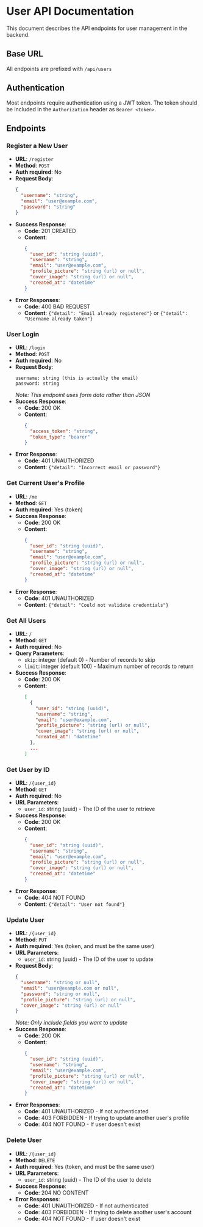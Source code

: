 # User API Documentation

This document describes the API endpoints for user management in the backend.

## Base URL
All endpoints are prefixed with `/api/users`

## Authentication
Most endpoints require authentication using a JWT token. The token should be included in the `Authorization` header as `Bearer <token>`.

## Endpoints

### Register a New User
- **URL**: `/register`
- **Method**: `POST`
- **Auth required**: No
- **Request Body**:
  ```json
  {
    "username": "string",
    "email": "user@example.com",
    "password": "string"
  }
  ```
- **Success Response**: 
  - **Code**: 201 CREATED
  - **Content**:
    ```json
    {
      "user_id": "string (uuid)",
      "username": "string",
      "email": "user@example.com",
      "profile_picture": "string (url) or null",
      "cover_image": "string (url) or null",
      "created_at": "datetime"
    }
    ```
- **Error Responses**:
  - **Code**: 400 BAD REQUEST
  - **Content**: `{"detail": "Email already registered"}` or `{"detail": "Username already taken"}`

### User Login
- **URL**: `/login`
- **Method**: `POST`
- **Auth required**: No
- **Request Body**:
  ```
  username: string (this is actually the email)
  password: string
  ```
  *Note: This endpoint uses form data rather than JSON*
- **Success Response**: 
  - **Code**: 200 OK
  - **Content**:
    ```json
    {
      "access_token": "string",
      "token_type": "bearer"
    }
    ```
- **Error Response**:
  - **Code**: 401 UNAUTHORIZED
  - **Content**: `{"detail": "Incorrect email or password"}`

### Get Current User's Profile
- **URL**: `/me`
- **Method**: `GET`
- **Auth required**: Yes (token)
- **Success Response**: 
  - **Code**: 200 OK
  - **Content**:
    ```json
    {
      "user_id": "string (uuid)",
      "username": "string",
      "email": "user@example.com",
      "profile_picture": "string (url) or null",
      "cover_image": "string (url) or null", 
      "created_at": "datetime"
    }
    ```
- **Error Response**:
  - **Code**: 401 UNAUTHORIZED
  - **Content**: `{"detail": "Could not validate credentials"}`

### Get All Users
- **URL**: `/`
- **Method**: `GET`
- **Auth required**: No
- **Query Parameters**:
  - `skip`: integer (default 0) - Number of records to skip
  - `limit`: integer (default 100) - Maximum number of records to return
- **Success Response**: 
  - **Code**: 200 OK
  - **Content**:
    ```json
    [
      {
        "user_id": "string (uuid)",
        "username": "string",
        "email": "user@example.com",
        "profile_picture": "string (url) or null",
        "cover_image": "string (url) or null",
        "created_at": "datetime"
      },
      ...
    ]
    ```

### Get User by ID
- **URL**: `/{user_id}`
- **Method**: `GET`
- **Auth required**: No
- **URL Parameters**:
  - `user_id`: string (uuid) - The ID of the user to retrieve
- **Success Response**: 
  - **Code**: 200 OK
  - **Content**:
    ```json
    {
      "user_id": "string (uuid)",
      "username": "string",
      "email": "user@example.com",
      "profile_picture": "string (url) or null",
      "cover_image": "string (url) or null",
      "created_at": "datetime"
    }
    ```
- **Error Response**:
  - **Code**: 404 NOT FOUND
  - **Content**: `{"detail": "User not found"}`

### Update User
- **URL**: `/{user_id}`
- **Method**: `PUT`
- **Auth required**: Yes (token, and must be the same user)
- **URL Parameters**:
  - `user_id`: string (uuid) - The ID of the user to update
- **Request Body**:
  ```json
  {
    "username": "string or null",
    "email": "user@example.com or null",
    "password": "string or null",
    "profile_picture": "string (url) or null",
    "cover_image": "string (url) or null"
  }
  ```
  *Note: Only include fields you want to update*
- **Success Response**: 
  - **Code**: 200 OK
  - **Content**:
    ```json
    {
      "user_id": "string (uuid)",
      "username": "string",
      "email": "user@example.com",
      "profile_picture": "string (url) or null",
      "cover_image": "string (url) or null",
      "created_at": "datetime"
    }
    ```
- **Error Responses**:
  - **Code**: 401 UNAUTHORIZED - If not authenticated
  - **Code**: 403 FORBIDDEN - If trying to update another user's profile
  - **Code**: 404 NOT FOUND - If user doesn't exist

### Delete User
- **URL**: `/{user_id}`
- **Method**: `DELETE`
- **Auth required**: Yes (token, and must be the same user)
- **URL Parameters**:
  - `user_id`: string (uuid) - The ID of the user to delete
- **Success Response**: 
  - **Code**: 204 NO CONTENT
- **Error Responses**:
  - **Code**: 401 UNAUTHORIZED - If not authenticated
  - **Code**: 403 FORBIDDEN - If trying to delete another user's account
  - **Code**: 404 NOT FOUND - If user doesn't exist 